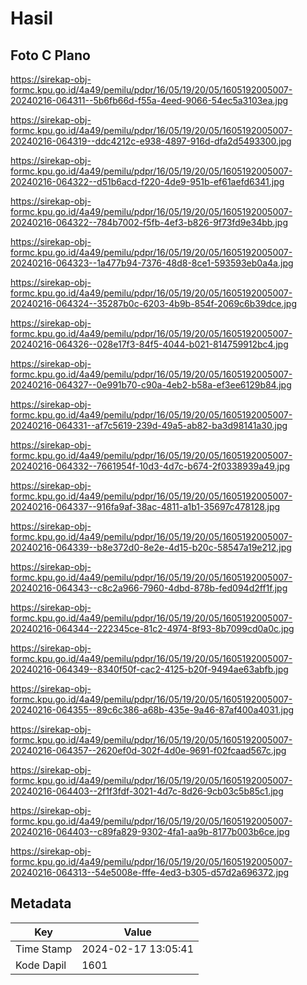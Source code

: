# Hasil

## Foto C Plano

https://sirekap-obj-formc.kpu.go.id/4a49/pemilu/pdpr/16/05/19/20/05/1605192005007-20240216-064311--5b6fb66d-f55a-4eed-9066-54ec5a3103ea.jpg

https://sirekap-obj-formc.kpu.go.id/4a49/pemilu/pdpr/16/05/19/20/05/1605192005007-20240216-064319--ddc4212c-e938-4897-916d-dfa2d5493300.jpg

https://sirekap-obj-formc.kpu.go.id/4a49/pemilu/pdpr/16/05/19/20/05/1605192005007-20240216-064322--d51b6acd-f220-4de9-951b-ef61aefd6341.jpg

https://sirekap-obj-formc.kpu.go.id/4a49/pemilu/pdpr/16/05/19/20/05/1605192005007-20240216-064322--784b7002-f5fb-4ef3-b826-9f73fd9e34bb.jpg

https://sirekap-obj-formc.kpu.go.id/4a49/pemilu/pdpr/16/05/19/20/05/1605192005007-20240216-064323--1a477b94-7376-48d8-8ce1-593593eb0a4a.jpg

https://sirekap-obj-formc.kpu.go.id/4a49/pemilu/pdpr/16/05/19/20/05/1605192005007-20240216-064324--35287b0c-6203-4b9b-854f-2069c6b39dce.jpg

https://sirekap-obj-formc.kpu.go.id/4a49/pemilu/pdpr/16/05/19/20/05/1605192005007-20240216-064326--028e17f3-84f5-4044-b021-814759912bc4.jpg

https://sirekap-obj-formc.kpu.go.id/4a49/pemilu/pdpr/16/05/19/20/05/1605192005007-20240216-064327--0e991b70-c90a-4eb2-b58a-ef3ee6129b84.jpg

https://sirekap-obj-formc.kpu.go.id/4a49/pemilu/pdpr/16/05/19/20/05/1605192005007-20240216-064331--af7c5619-239d-49a5-ab82-ba3d98141a30.jpg

https://sirekap-obj-formc.kpu.go.id/4a49/pemilu/pdpr/16/05/19/20/05/1605192005007-20240216-064332--7661954f-10d3-4d7c-b674-2f0338939a49.jpg

https://sirekap-obj-formc.kpu.go.id/4a49/pemilu/pdpr/16/05/19/20/05/1605192005007-20240216-064337--916fa9af-38ac-4811-a1b1-35697c478128.jpg

https://sirekap-obj-formc.kpu.go.id/4a49/pemilu/pdpr/16/05/19/20/05/1605192005007-20240216-064339--b8e372d0-8e2e-4d15-b20c-58547a19e212.jpg

https://sirekap-obj-formc.kpu.go.id/4a49/pemilu/pdpr/16/05/19/20/05/1605192005007-20240216-064343--c8c2a966-7960-4dbd-878b-fed094d2ff1f.jpg

https://sirekap-obj-formc.kpu.go.id/4a49/pemilu/pdpr/16/05/19/20/05/1605192005007-20240216-064344--222345ce-81c2-4974-8f93-8b7099cd0a0c.jpg

https://sirekap-obj-formc.kpu.go.id/4a49/pemilu/pdpr/16/05/19/20/05/1605192005007-20240216-064349--8340f50f-cac2-4125-b20f-9494ae63abfb.jpg

https://sirekap-obj-formc.kpu.go.id/4a49/pemilu/pdpr/16/05/19/20/05/1605192005007-20240216-064355--89c6c386-a68b-435e-9a46-87af400a4031.jpg

https://sirekap-obj-formc.kpu.go.id/4a49/pemilu/pdpr/16/05/19/20/05/1605192005007-20240216-064357--2620ef0d-302f-4d0e-9691-f02fcaad567c.jpg

https://sirekap-obj-formc.kpu.go.id/4a49/pemilu/pdpr/16/05/19/20/05/1605192005007-20240216-064403--2f1f3fdf-3021-4d7c-8d26-9cb03c5b85c1.jpg

https://sirekap-obj-formc.kpu.go.id/4a49/pemilu/pdpr/16/05/19/20/05/1605192005007-20240216-064403--c89fa829-9302-4fa1-aa9b-8177b003b6ce.jpg

https://sirekap-obj-formc.kpu.go.id/4a49/pemilu/pdpr/16/05/19/20/05/1605192005007-20240216-064313--54e5008e-fffe-4ed3-b305-d57d2a696372.jpg


## Metadata

| Key        | Value               |
| ---------- | ------------------- |
| Time Stamp | 2024-02-17 13:05:41 |
| Kode Dapil | 1601                |



